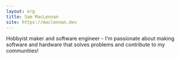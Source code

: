 ```yaml
---
layout: org
title: Sam MacLennan
site: https://maclennan.dev
---
```

Hobbyist maker and software engineer - I'm passionate about making software and hardware that solves problems and contribute to my communities!